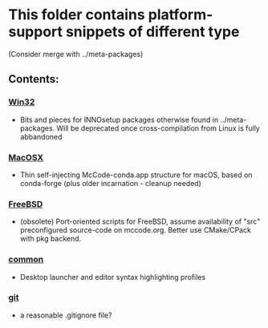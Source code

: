 # This folder contains platform-support snippets of different type
(Consider merge with ../meta-packages)

## Contents:

### [Win32](Win32)
- Bits and pieces for INNOsetup packages otherwise found in
  ../meta-packages. Will be deprecated once cross-compilation from
  Linux is fully abbandoned

### [MacOSX](MacOSX)
- Thin self-injecting  McCode-conda.app structure for macOS, based on conda-forge
  (plus older incarnation - cleanup needed)

### [FreeBSD](FreeBSD)
- (obsolete) Port-oriented scripts for FreeBSD, assume availability of
  "src" preconfigured source-code on mccode.org. Better use
  CMake/CPack with pkg backend.

### [common](common)
- Desktop launcher and editor syntax highlighting profiles

### [git](git)
- a reasonable .gitignore file?

